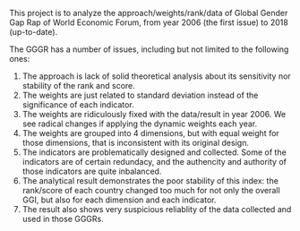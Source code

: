 This project is to analyze the approach/weights/rank/data of Global Gender Gap Rap of World Economic Forum, from year 2006 (the first issue) to 2018 (up-to-date).  

The GGGR has a number of issues, including but not limited to the following ones:

1) The approach is lack of solid theoretical analysis about its sensitivity nor stability of the rank and score.
2) The weights are just related to standard deviation instead of the significance of each indicator. 
3) The weights are ridiculously fixed with the data/result in year 2006. We see radical changes if applying the dynamic weights each year.
4) The weights are grouped into 4 dimensions, but with equal weight for those dimensions, that is inconsistent with its original design.
5) The indicators are problematically designed and collected. Some of the indicators are of certain redundacy, and the authencity and authority of those indicators are quite inbalanced.
6) The analytical result demonstrates the poor stability of this index: the rank/score of each country changed too much for not only the overall GGI, but also for each dimension and each indicator.
7) The result also shows very suspicious reliablity of the data collected and used in those GGGRs.

